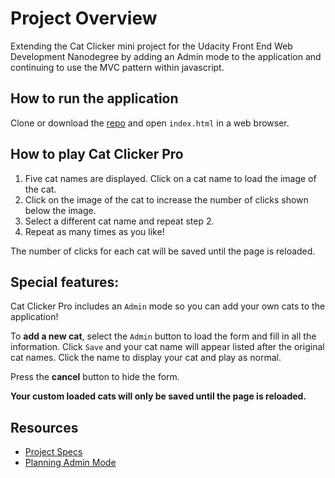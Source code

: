 # Project Overview

Extending the Cat Clicker mini project for the Udacity Front End Web Development Nanodegree by adding an Admin mode to the application and continuing to use the MVC pattern within javascript.


## How to run the application

Clone or download the [repo](https://github.com/josephine-mattina/cat-clicker-pro) and open `index.html` in a web browser.


## How to play Cat Clicker Pro

1. Five cat names are displayed. Click on a cat name to load the image of the cat.
2. Click on the image of the cat to increase the number of clicks shown below the image. 
3. Select a different cat name and repeat step 2.
4. Repeat as many times as you like!

The number of clicks for each cat will be saved until the page is reloaded.


## Special features:

Cat Clicker Pro includes an `Admin` mode so you can add your own cats to the application!

To **add a new cat**, select the `Admin` button to load the form and fill in all the information. Click `Save` and your cat name will appear listed after the original cat names. Click the name to display your cat and play as normal.

Press the **cancel** button to hide the form.

**Your custom loaded cats will only be saved until the page is reloaded.**


## Resources

- [Project Specs](https://classroom.udacity.com/nanodegrees/nd001/parts/e4e4c31c-2348-4382-826f-caac197d6f5f/modules/4db0b091-fc81-40c2-b7f0-a4ded06480e1/lessons/3437288625/concepts/35309290390923)
- [Planning Admin Mode](https://classroom.udacity.com/nanodegrees/nd001/parts/e4e4c31c-2348-4382-826f-caac197d6f5f/modules/4db0b091-fc81-40c2-b7f0-a4ded06480e1/lessons/3437288625/concepts/34150193050923)